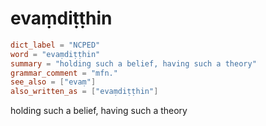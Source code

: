 # evaṃdiṭṭhin

``` toml
dict_label = "NCPED"
word = "evaṃdiṭṭhin"
summary = "holding such a belief, having such a theory"
grammar_comment = "mfn."
see_also = ["evaṃ"]
also_written_as = ["evaṃdiṭṭhin"]
```

holding such a belief, having such a theory


